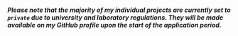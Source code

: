 
#### *Please note that the majority of my individual projects are currently set to ```private``` due to university and laboratory regulations. They will be made available on my GitHub profile upon the start of the application period.*
<!---
zzh8241102/zzh8241102 is a ✨ special ✨ repository because its `README.md` (this file) appears on your GitHub profile.
You can click the Preview link to take a look at your changes.
--->

